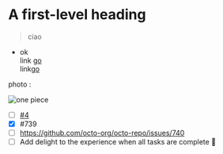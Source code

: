 # A first-level heading
> ciao
* ok<br>
link [go](https://google.com)<br>
link[go](../testITSpisa)



photo :


![one piece]()
- [ ] [#4](https://github.com/RealB33rM4n/testITSpisa/issues/4)
- [x] #739
- [ ] https://github.com/octo-org/octo-repo/issues/740
- [ ] Add delight to the experience when all tasks are complete :tada:
